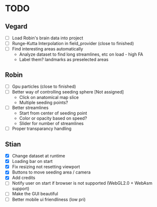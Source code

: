# TODO

## Vegard

- [ ] Load Robin's brain data into project
- [ ] Runge-Kutta Interpolation in field_provider (close to finished)
- [ ] Find interesting areas automatically
    - Analyze dataset to find long streamlines, etc on load - high FA
    - Label them? landmarks as preselected areas

## Robin

- [ ] Gpu particles (close to finished)
- [ ] Better way of controlling seeding sphere [Not assigned]
    - Click on anatomical map slice
    - Multiple seeding points?
- [ ] Better streamlines
    - Start from center of seeding point
    - Color or opacity based on speed?
    - Slider for number of streamlines
- [ ] Proper transparancy handling

## Stian

- [x] Change dataset at runtime
- [x] Loading bar on start
- [x] Fix resizing not resetting viewport
- [x] Buttons to move seeding area / camera
- [x] Add credits
- [ ] Notify user on start if browser is not supported (WebGL2.0 + WebAsm support)
- [ ] Make the GUI beautiful
- [ ] Better mobile ui friendliness (low pri)
